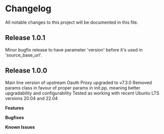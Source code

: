 # Changelog

All notable changes to this project will be documented in this file.

## Release 1.0.1
Minor bugfix release to have parameter 'version' before it's used in 'source_base_url'.

## Release 1.0.0
Main line version of upstream Oauth Proxy upgraded to v7.3.0
Removed params class in favour of proper params in init.pp, meaning better upgradability and configurability
Tested as working with recent Ubuntu LTS versions 20.04 and 22.04

**Features**

**Bugfixes**

**Known Issues**

